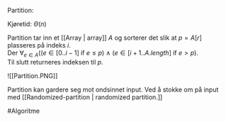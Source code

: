 Partition:

Kjøretid: $\Theta(n)$

Partition tar inn et [[Array | array]] $A$ og sorterer det slik at $p = A[r]$ plasseres på indeks $i$. \
Der $\forall_{e \in A}((e \in [0..i - 1] \text{ if } e \le p) \ \land \ (e \in [i + 1..A.length] \text{ if } e > p )$. \
Til slutt returneres indeksen til $p$. 

![[Partition.PNG]]

Partition kan gardere seg mot ondsinnet input. Ved å stokke om på input med [[Randomized-partition | randomized partition.]]

#Algoritme 